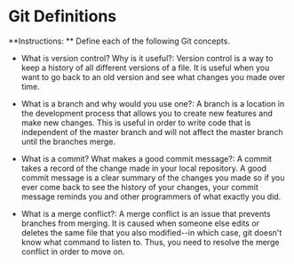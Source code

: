 # Git Definitions

**Instructions: ** Define each of the following Git concepts.

* What is version control?  Why is it useful?: Version control is a way to keep a history of all different versions of a file. It is useful when you want to go back to an old version and see what changes you made over time.

* What is a branch and why would you use one?: A branch is a location in the development process that allows you to create new features and make new changes. This is useful in order to write code that is independent of the master branch and will not affect the master branch until the branches merge.

* What is a commit? What makes a good commit message?: A commit takes a record of the change made in your local repository. A good commit message is a clear summary of the changes you made so if you ever come back to see the history of your changes, your commit message reminds you and other programmers of what exactly you did.

* What is a merge conflict?: A merge conflict is an issue that prevents branches from merging. It is caused when someone else edits or deletes the same file that you also modified--in which case, git doesn't know what command to listen to. Thus, you need to resolve the merge conflict in order to move on. 
